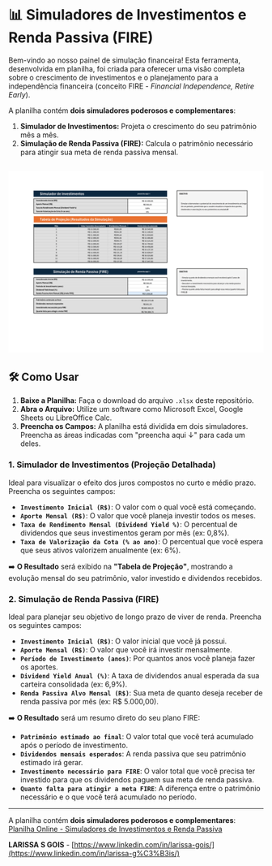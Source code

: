 # 📊 Simuladores de Investimentos e Renda Passiva (FIRE)

Bem-vindo ao nosso painel de simulação financeira! Esta ferramenta, desenvolvida em planilha, foi criada para oferecer uma visão completa sobre o crescimento de investimentos e o planejamento para a independência financeira (conceito FIRE - *Financial Independence, Retire Early*).

A planilha contém **dois simuladores poderosos e complementares**:

1.  **Simulador de Investimentos:** Projeta o crescimento do seu patrimônio mês a mês.
2.  **Simulação de Renda Passiva (FIRE):** Calcula o patrimônio necessário para atingir sua meta de renda passiva mensal.

![Exemplo da Planilha](DesafioFerramentaFinanceira.png)
---

## 🛠️ Como Usar

1.  **Baixe a Planilha:** Faça o download do arquivo `.xlsx` deste repositório.
2.  **Abra o Arquivo:** Utilize um software como Microsoft Excel, Google Sheets ou LibreOffice Calc.
3.  **Preencha os Campos:** A planilha está dividida em dois simuladores. Preencha as áreas indicadas com "preencha aqui ↓" para cada um deles.

### 1. Simulador de Investimentos (Projeção Detalhada)

Ideal para visualizar o efeito dos juros compostos no curto e médio prazo. Preencha os seguintes campos:

* **`Investimento Inicial (R$)`**: O valor com o qual você está começando.
* **`Aporte Mensal (R$)`**: O valor que você planeja investir todos os meses.
* **`Taxa de Rendimento Mensal (Dividend Yield %)`**: O percentual de dividendos que seus investimentos geram por mês (ex: 0,8%).
* **`Taxa de Valorização da Cota (% ao ano)`**: O percentual que você espera que seus ativos valorizem anualmente (ex: 6%).

➡️ **O Resultado** será exibido na **"Tabela de Projeção"**, mostrando a evolução mensal do seu patrimônio, valor investido e dividendos recebidos.

### 2. Simulação de Renda Passiva (FIRE)

Ideal para planejar seu objetivo de longo prazo de viver de renda. Preencha os seguintes campos:

* **`Investimento Inicial (R$)`**: O valor inicial que você já possui.
* **`Aporte Mensal (R$)`**: O valor que você irá investir mensalmente.
* **`Período de Investimento (anos)`**: Por quantos anos você planeja fazer os aportes.
* **`Dividend Yield Anual (%)`**: A taxa de dividendos anual esperada da sua carteira consolidada (ex: 6,9%).
* **`Renda Passiva Alvo Mensal (R$)`**: Sua meta de quanto deseja receber de renda passiva por mês (ex: R$ 5.000,00).

➡️ **O Resultado** será um resumo direto do seu plano FIRE:
* **`Patrimônio estimado ao final`**: O valor total que você terá acumulado após o período de investimento.
* **`Dividendos mensais esperados`**: A renda passiva que seu patrimônio estimado irá gerar.
* **`Investimento necessário para FIRE`**: O valor total que você precisa ter investido para que os dividendos paguem sua meta de renda passiva.
* **`Quanto falta para atingir a meta FIRE`**: A diferença entre o patrimônio necessário e o que você terá acumulado no período.

---

A planilha contém **dois simuladores poderosos e complementares**: [Planilha Online - Simuladores de Investimentos e Renda Passiva](https://1drv.ms/x/c/2fafee40bc4a3b74/EQ6hShHrenxIgSPhx4_H3YMBoSqxbr4zdmazS7RfdH5pSw?e=kJaPIE)

**LARISSA S GOIS** - [https://www.linkedin.com/in/larissa-gois/](https://www.linkedin.com/in/larissa-g%C3%B3is/)
